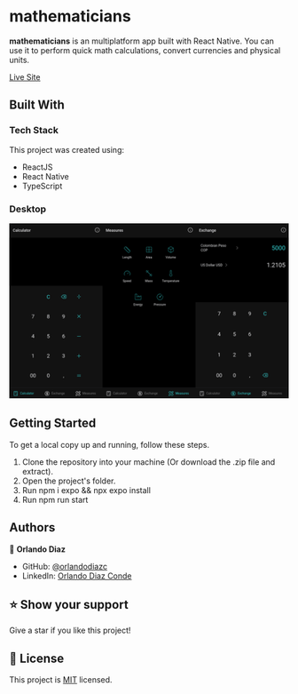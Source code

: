 # mathematicians <a name="about-project"></a>

**mathematicians** is an multiplatform app built with React Native. You can use it to perform quick math calculations, convert currencies and physical units.

[Live Site](mathematicians.vercel.app/)

## Built With <a name="built-with"></a>

### Tech Stack <a name="tech-stack"></a>

This project was created using:

  <ul>
    <li>ReactJS</li>
    <li>React Native</li>
    <li>TypeScript</li>
  </ul>

<!-- Features -->

### Desktop

![Desktop screenshot](https://raw.githubusercontent.com/orlandodiazc/mathematicians-rn/main/app-screenshot.png)

## Getting Started <a name="getting-started"></a>

To get a local copy up and running, follow these steps.

1. Clone the repository into your machine (Or download the .zip file and extract).
2. Open the project's folder.
3. Run npm i expo && npx expo install
4. Run npm run start

## Authors <a name="authors"></a>

👤 **Orlando Diaz**

- GitHub: [@orlandodiazc](https://github.com/orlandodiazc)
- LinkedIn: [Orlando Diaz Conde](www.linkedin.com/in/orlando-diaz-conde)

<!-- FUTURE FEATURES -->

## ⭐️ Show your support <a name="support"></a>

Give a star if you like this project!

<!-- LICENSE -->

## 📝 License <a name="license"></a>

This project is [MIT](./LICENSE) licensed.
